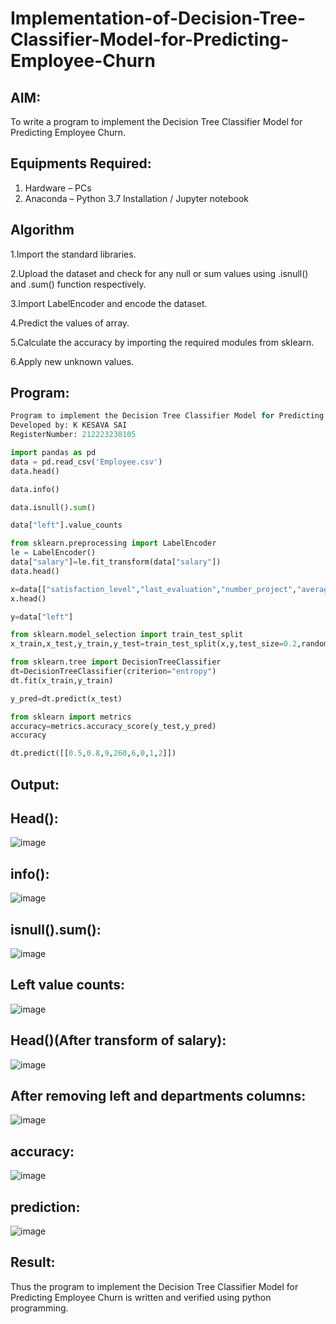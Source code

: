# Implementation-of-Decision-Tree-Classifier-Model-for-Predicting-Employee-Churn

## AIM:
To write a program to implement the Decision Tree Classifier Model for Predicting Employee Churn.

## Equipments Required:
1. Hardware – PCs
2. Anaconda – Python 3.7 Installation / Jupyter notebook

## Algorithm
1.Import the standard libraries.

2.Upload the dataset and check for any null or sum values using .isnull() and .sum() function respectively.

3.Import LabelEncoder and encode the dataset.

4.Predict the values of array.

5.Calculate the accuracy by importing the required modules from sklearn.

6.Apply new unknown values.

## Program:

```py
Program to implement the Decision Tree Classifier Model for Predicting Employee Churn.
Developed by: K KESAVA SAI 
RegisterNumber: 212223230105 
```
```py
import pandas as pd 
data = pd.read_csv('Employee.csv')
data.head()

data.info()

data.isnull().sum()

data["left"].value_counts

from sklearn.preprocessing import LabelEncoder
le = LabelEncoder()
data["salary"]=le.fit_transform(data["salary"])
data.head()

x=data[["satisfaction_level","last_evaluation","number_project","average_montly_hours","time_spend_company","Work_accident","promotion_last_5years","salary"]]
x.head()

y=data["left"]

from sklearn.model_selection import train_test_split
x_train,x_test,y_train,y_test=train_test_split(x,y,test_size=0.2,random_state=100)

from sklearn.tree import DecisionTreeClassifier
dt=DecisionTreeClassifier(criterion="entropy")
dt.fit(x_train,y_train)

y_pred=dt.predict(x_test)

from sklearn import metrics
accuracy=metrics.accuracy_score(y_test,y_pred)
accuracy

dt.predict([[0.5,0.8,9,260,6,0,1,2]])
```

## Output:

## Head():
![image](https://github.com/Kesavasai20/Implementation-of-Decision-Tree-Classifier-Model-for-Predicting-Employee-Churn/assets/138849303/fe2aeced-7918-45fe-a011-3b42a182846c)
## info():
![image](https://github.com/Kesavasai20/Implementation-of-Decision-Tree-Classifier-Model-for-Predicting-Employee-Churn/assets/138849303/315a8c82-7f0c-4eba-936a-b7324d52e413)
## isnull().sum():
![image](https://github.com/Kesavasai20/Implementation-of-Decision-Tree-Classifier-Model-for-Predicting-Employee-Churn/assets/138849303/71de2675-e82a-467a-a486-8d176b5c2a9a)
## Left value counts:
![image](https://github.com/Kesavasai20/Implementation-of-Decision-Tree-Classifier-Model-for-Predicting-Employee-Churn/assets/138849303/0d0ed822-d019-462f-b5ad-a80d7809c509)
## Head()(After transform of salary):
![image](https://github.com/Kesavasai20/Implementation-of-Decision-Tree-Classifier-Model-for-Predicting-Employee-Churn/assets/138849303/2a9e3bcc-6c62-4374-8c7b-cc8e0917b84e)
## After removing left and departments columns:
![image](https://github.com/Kesavasai20/Implementation-of-Decision-Tree-Classifier-Model-for-Predicting-Employee-Churn/assets/138849303/d1730f2d-3d06-4bf4-a183-74aa9b4b094e)
## accuracy:
![image](https://github.com/Kesavasai20/Implementation-of-Decision-Tree-Classifier-Model-for-Predicting-Employee-Churn/assets/138849303/7e0cd8de-e178-4fb2-acf0-391722f98969)
## prediction:
![image](https://github.com/Kesavasai20/Implementation-of-Decision-Tree-Classifier-Model-for-Predicting-Employee-Churn/assets/138849303/17d35575-122a-4e6e-8894-1213e676db20)

## Result:
Thus the program to implement the  Decision Tree Classifier Model for Predicting Employee Churn is written and verified using python programming.
